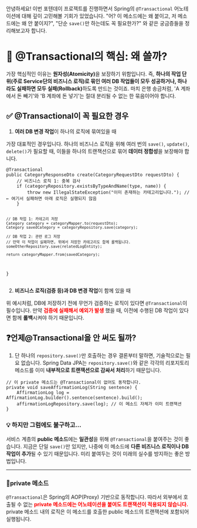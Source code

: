 <p>안녕하세요! 이번 포텐데이 프로젝트를 진행하면서 Spring의 <code>@Transactional</code> 어노테이션에 대해 깊이 고민해볼 기회가 있었습니다. 
&quot;어? 이 메소드에는 왜 붙이고, 저 메소드에는 왜 안 붙이지?&quot;, &quot;단순 <code>save()</code>만 하는데도 꼭 필요한가?&quot; 와 같은 궁금증들을 정리해보고자 합니다.</p>
<h1 id="🤔-transactional의-핵심-왜-쓸까">🤔 @Transactional의 핵심: 왜 쓸까?</h1>
<p>가장 핵심적인 이유는 <strong>원자성(Atomicity)</strong>을 보장하기 위함입니다. 즉, <strong>하나의 작업 단위(주로 Service단의 비즈니스 로직)로 묶인 여러 DB 작업들이 모두 성공하거나, 하나라도 실패하면 모두 실패(Rollback)</strong>하도록 만드는 것이죠. 마치 은행 송금처럼, 'A 계좌에서 돈 빼기'와 'B 계좌에 돈 넣기'는 절대 분리될 수 없는 한 묶음이어야 합니다.</p>
<h2 id="✅-transactional이-꼭-필요한-경우">✅ @Transactional이 꼭 필요한 경우</h2>
<ol>
<li><strong>여러 DB 변경 작업</strong>이 하나의 로직에 묶여있을 때</li>
</ol>
<p>가장 대표적인 경우입니다. 하나의 비즈니스 로직을 위해 여러 번의 <code>save()</code>, <code>update()</code>, <code>delete()</code>가 필요할 때, 이들을 하나의 트랜잭션으로 묶어 <strong>데이터 정합성</strong>을 보장해야 합니다.</p>
<pre><code class="language-java">@Transactional
public CategoryResponseDto create(CategoryRequestDto requestDto) {
    // 비즈니스 로직 1: 중복 검사
    if (categoryRepository.existsByTypeAndName(type, name)) {
        throw new IllegalStateException(&quot;이미 존재하는 카테고리입니다.&quot;); // ← 여기서 실패하면 아래 로직은 실행되지 않음
    }

    // DB 작업 1: 카테고리 저장
    Category category = categoryMapper.to(requestDto);
    Category savedCategory = categoryRepository.save(category);

    // DB 작업 2: 관련 로그 저장
    // 만약 이 작업이 실패하면, 위에서 저장한 카테고리도 함께 롤백됩니다.
    someOtherRepository.save(relatedLogEntity);

    return categoryMapper.from(savedCategory);
}</code></pre>
<ol start="2">
<li><strong>비즈니스 로직(검증 등)과 DB 변경 작업</strong>이 함께 있을 때</li>
</ol>
<p>위 예시처럼, DB에 저장하기 전에 무언가 검증하는 로직이 있다면 <code>@Transactional</code>이 필수입니다. 만약 <span style="color: red;"><strong>검증에 실패해서 예외가 발생</span></strong> 했을 때, 이전에 수행된 DB 작업이 있다면 함께 <strong>롤백</strong>시켜야 하기 때문입니다.</p>
<h2 id="❓언제transactional을-안-써도-될까">❓언제@Transactional을 안 써도 될까?</h2>
<ol>
<li>단 하나의 <code>repository.save()</code>만 호출하는 경우
결론부터 말하면, 기술적으로는 필요 없습니다. 
Spring Data JPA는 <code>repository.save()</code>와 같은 각각의 리포지토리 메소드를 이미 <strong>내부적으로 트랜잭션으로 감싸서 처리</strong>하기 때문입니다.</li>
</ol>
<pre><code class="language-java">// 이 private 메소드는 @Transactional이 없어도 동작합니다.
private void saveAffirmationLog(String sentence) {
    AffirmationLog log = AffirmationLog.builder().sentence(sentence).build();
    affirmationLogRepository.save(log); // 이 메소드 자체가 이미 트랜잭션
}</code></pre>
<h3 id="💡-하지만-그럼에도-불구하고">💡 하지만 그럼에도 불구하고...</h3>
<p>서비스 계층의 <strong>public 메소드</strong>에는 <strong>일관성</strong>을 위해 <code>@Transactional</code>을 붙여주는 것이 좋습니다. 
지금은 단일 <code>save()</code>만 있지만, 나중에 이 메소드에 <strong>다른 비즈니스 로직이나 DB 작업이 추가</strong>될 수 있기 때문입니다. 
미리 붙여두는 것이 미래의 실수를 방지하는 좋은 방법입니다.</p>
<hr />
<h3 id="🔖private-메소드">🔖private 메소드</h3>
<p><code>@Transactional</code>은 Spring의 AOP(Proxy) 기반으로 동작합니다. 
따라서 외부에서 호출될 수 없는 <span style="color: red;"><strong>private 메소드에는 어노테이션을 붙여도 트랜잭션이 적용되지 않습니다.</strong></span> private 메소드 내의 로직은 이 메소드를 호출한 public 메소드의 트랜잭션에 포함되어 실행됩니다.</p>